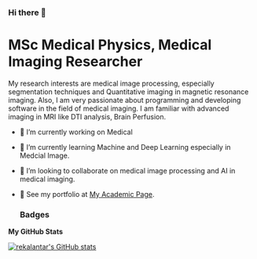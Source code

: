 ### Hi there 👋
MSc Medical Physics, Medical Imaging Researcher
======================================================


My research interests are medical image processing, especially segmentation techniques and Quantitative imaging in magnetic resonance imaging. Also, I am very passionate about programming and developing software in the field of medical imaging. I am familiar with advanced imaging in MRI like DTI analysis, Brain Perfusion. 


- 🔭 I’m currently working on Medical
- 🌱 I’m currently learning Machine and Deep Learning especially in Medcial Image.
- 👯 I’m looking to collaborate on medical image processing and AI in medical imaging.
- 💬 See my portfolio at [My Academic Page](https://imanazinkhah.github.io/).


  ### Badges

<b>My GitHub Stats</b>

<a href="http://www.github.com/imanazinkhah"><img src="https://github-readme-stats.vercel.app/api?username=imanazinkhah&show_icons=true&hide=&title_color=0891b2&text_color=ffffff&icon_color=0891b2&bg_color=1c1917&hide_border=true&show_icons=true" alt="rekalantar's GitHub stats" /></a>

